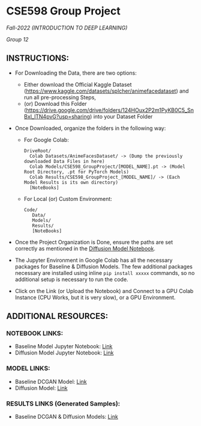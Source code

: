 # CSE598 Group Project
*Fall-2022 (INTRODUCTION TO DEEP LEARNING)*

*Group 12*

## INSTRUCTIONS:
* For Downloading the Data, there are two options:
  * Either download the Official Kaggle Dataset (https://www.kaggle.com/datasets/splcher/animefacedataset) and run all pre-processing Steps, 
  * (or) Download this Folder (https://drive.google.com/drive/folders/124HOux2P2m1PyKB0C5_SnBxl_lTN4pvG?usp=sharing) into your Dataset Folder
* Once Downloaded, organize the folders in the following way: 
  * For Google Colab:
    ```
    DriveRoot/
      Colab Datasets/AnimeFacesDataset/ -> (Dump the previously downloaded Data Files in here)
      Colab Models/CSE598_GroupProject/[MODEL_NAME].pt -> (Model Root Directory, .pt for PyTorch Models)
      Colab Results/CSE598_GroupProject_[MODEL_NAME]/ -> (Each Model Results is its own directory)
      [NoteBooks]
    ```
   * For Local (or) Custom Environment:
     ```
     Code/
        Data/
        Models/
        Results/
        [NoteBooks]
     ```
* Once the Project Organization is Done, ensure the paths are set correctly as mentioned in the [Diffusion Model Notebook](https://colab.research.google.com/drive/1p9jPcfo6gIRQbRSQGVcCh0_pudpF7QHW#scrollTo=CA7a_TR8h_3j&line=3&uniqifier=1).

* The Jupyter Environment in Google Colab has all the necessary packages for Baseline & Diffusion Models. The few additional packages necessary are installed using inline `pip install xxxxx` commands, so no additional setup is necessary to run the code.
* Click on the Link (or Upload the Notebook) and Connect to a GPU Colab Instance (CPU Works, but it is very slow), or a GPU Environment.

## ADDITIONAL RESOURCES:
### NOTEBOOK LINKS:
* Baseline Model Jupyter Notebook: [Link](https://colab.research.google.com/drive/1pwrK0NQtamiWkEWdlC6m8WenJnQp4var?usp=sharing)
* Diffusion Model Jupyter Notebook: [Link](https://colab.research.google.com/drive/1p9jPcfo6gIRQbRSQGVcCh0_pudpF7QHW?usp=sharing)

### MODEL LINKS:
* Baseline DCGAN Model: [Link](https://drive.google.com/drive/folders/1i4_4soLUGullCS5ioMxT10kbOtf4nEWz?usp=sharing)
* Diffusion Model: [Link](https://drive.google.com/drive/folders/1q1jn6r8smsGKxrxkNN2G9eodMUbUOhd8?usp=share_link)

### RESULTS LINKS (Generated Samples):
* Baseline DCGAN & Diffusion Models: [Link](https://drive.google.com/drive/folders/1-0UbtOwF8sD6vOUnmLrpb9XxsCWSoZbp?usp=sharing)
